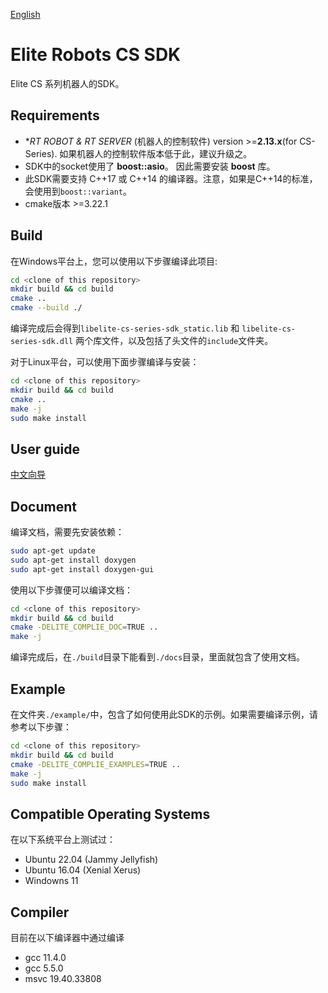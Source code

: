 [English](./README.md)
# Elite Robots CS SDK

Elite CS 系列机器人的SDK。

## Requirements
 * **RT ROBOT & RT SERVER* (机器人的控制软件) version >=**2.13.x**(for CS-Series). 如果机器人的控制软件版本低于此，建议升级之。  
 * SDK中的socket使用了 **boost::asio**。 因此需要安装 **boost** 库。
 * 此SDK需要支持 C++17 或 C++14 的编译器。注意，如果是C++14的标准，会使用到`boost::variant`。
 * cmake版本 >=3.22.1

## Build
在Windows平台上，您可以使用以下步骤编译此项目:
```bash
cd <clone of this repository>
mkdir build && cd build
cmake ..
cmake --build ./
```
编译完成后会得到`libelite-cs-series-sdk_static.lib` 和 `libelite-cs-series-sdk.dll` 两个库文件，以及包括了头文件的`include`文件夹。

对于Linux平台，可以使用下面步骤编译与安装：
```bash
cd <clone of this repository>
mkdir build && cd build
cmake ..
make -j
sudo make install
```

## User guide
[中文向导](./doc/UserGuide/cn/UserGuide.cn.md)  

## Document
编译文档，需要先安装依赖：
```bash
sudo apt-get update
sudo apt-get install doxygen
sudo apt-get install doxygen-gui
```

使用以下步骤便可以编译文档：
```bash
cd <clone of this repository>
mkdir build && cd build
cmake -DELITE_COMPLIE_DOC=TRUE ..
make -j
```
编译完成后，在`./build`目录下能看到`./docs`目录，里面就包含了使用文档。

## Example
在文件夹`./example/`中，包含了如何使用此SDK的示例。如果需要编译示例，请参考以下步骤：
```bash
cd <clone of this repository>
mkdir build && cd build
cmake -DELITE_COMPLIE_EXAMPLES=TRUE .. 
make -j
sudo make install
```

## Compatible Operating Systems
在以下系统平台上测试过：

 * Ubuntu 22.04 (Jammy Jellyfish)
 * Ubuntu 16.04 (Xenial Xerus)
 * Windowns 11

## Compiler
目前在以下编译器中通过编译

 * gcc 11.4.0
 * gcc 5.5.0
 * msvc 19.40.33808
